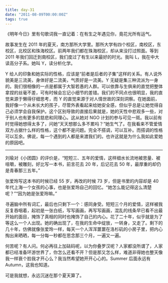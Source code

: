 ```yaml
---
title: day-31
date: "2011-08-09T00:00:00Z"
tags: true
---
```


《明年今日》里有句歌词我一直记着：在有生之年遇见你，竟花光所有运气。

故事发生在 2011 年的夏天，南方那所大学里。那所大学有四个校区，南校区，东校区，北校区和珠海校区。前两年我们都在珠海校区，却从来没打过照面。等到 2011 年我们回迁到南校区，我们度过了有生以来最好的时光。我叫 L，我在中大读高分子系。她叫 Y，读分析化学。

Y 给人的印象和她实际的性格，应该是“前者是后者的子集”这样的关系。有人说外貌美是三流美，身体好是二流美，气质好是一流美。Y 无疑是集三种流派为一身的。我们很相像的一点是都属于大智若愚的人群。可以依靠与生俱来的直觉把整体拿捏的丝毫不差，可有时候会忘记小细节的差错。我们的不同点也很明显，我的直觉来源于懒得仔细思考，而 Y 的直觉来源于对人情世故的深刻洞察。在她面前，我好像一个从未长大的孩子，尽管外表看起来给她安全感，但似乎总是让她觉得自己必须学会自我保护。这个区别导致的直接后果就是，她的天性中悲观多一些，对于别人也有更多的慈悲和同理心。这从她对 NGO 计划的参与可见一斑。我以前有时觉得她想得太多了，问她“天天想那么多不累吗？”她生气了。在我看来不管爱情双方占据什么样的性格，这个都不是问题。完全不搭调，可以互补。而搭调的性格可以互余。佛说，每一个遇到的人都是来渡我们的。也许这就是为什么我如此爱她的原因吧。

---

刘瑜对《小团圆》的评价是，“短短三、五年的爱情，这样细水长流地被思量、被咀嚼，被雕刻，好比写一本书，前言花去 20 年，后记花去 50 年，最厚重的却仍是青春那三五年。”

张爱玲写这本书的时候已经 55 岁，再改的时候 73 岁，但是书里的内容却是 40 年代上海一个女孩的心事，也是张爱玲自己的回忆。“她怎么能记得这么清楚呢？”“因为她是张爱玲嘛。”

寻遍脑中所有词汇，最后也只剩下一个：感同身受。短短三个月的爱情，这样被我反复吞咽着，起初是一张白纸，写写画画，再写写画画，混乱的线条早已看不出最开始的面目，掩饰了真相的同时也掩饰了自己的内心。花了二十年，似乎就是为了等这么一个人出现。她的确出现了，在我的生命中绽放，一转身，又走了。剩下的几十年，仿佛就像张爱玲一样，每天一个人浑浑噩噩在洛杉矶的小房子里，把内心掏出来晒晒，每一分每一秒都在思念那三个月，一遍又一遍。

何苦呢？有人问。何必再往上加砝码呢，以为你叠罗汉呢？人家都没所谓了，人家都已经准备环游世界了，你怎么还看不开？但是那又怎么样，难道非得她也整天像我一样衰个脸我才开心么？我当然希望她开开心心的。Summer 后面永远有 Autumn，这我也知道。

可是我就想，永远沉迷在那个夏天算了。
